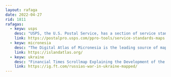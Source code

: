 ```yaml
---
layout: rafaga
date: 2022-04-27
rid: 1811
rafagas:
  - keyw: usps
    desc: "USPS, the U.S. Postal Service, has a section of service standards maps showing the days it takes for a delivery, depending on the different types of shipments, from any source code to the rest of the country."
    link: https://postalpro.usps.com/ppro-tools/service-standards-maps
  - keyw: micronesia
    desc: "The Digital Atlas of Micronesia is the leading source of maps and geospatial information in the Federated States of Micronesia and an information center that incorporates hundreds of maps, graphs and static data sets."
    link: https://islandatlas.org/
  - keyw: ukraine
    desc: "Financial Times Scrollmap Explaining the Development of the War in Ukraine with Videos and Gelated Images"
    link: https://ig.ft.com/russias-war-in-ukraine-mapped/
---
```

